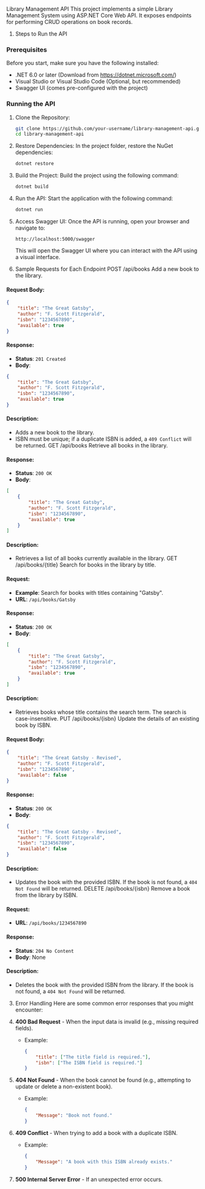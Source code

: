 
Library Management API
This project implements a simple Library Management System using ASP.NET Core Web API. It exposes endpoints for performing CRUD operations on book records.
1. Steps to Run the API
### Prerequisites
Before you start, make sure you have the following installed:
- .NET 6.0 or later (Download from https://dotnet.microsoft.com/)
- Visual Studio or Visual Studio Code (Optional, but recommended)
- Swagger UI (comes pre-configured with the project)

### Running the API
1. Clone the Repository:
   ```bash
   git clone https://github.com/your-username/library-management-api.git
   cd library-management-api
   ```

2. Restore Dependencies:
   In the project folder, restore the NuGet dependencies:
   ```bash
   dotnet restore
   ```

3. Build the Project:
   Build the project using the following command:
   ```bash
   dotnet build
   ```

4. Run the API:
   Start the application with the following command:
   ```bash
   dotnet run
   ```

5. Access Swagger UI:
   Once the API is running, open your browser and navigate to:
   ```
   http://localhost:5000/swagger
   ```

   This will open the Swagger UI where you can interact with the API using a visual interface.
2. Sample Requests for Each Endpoint
POST /api/books
Add a new book to the library.

#### Request Body:
```json
{
    "title": "The Great Gatsby",
    "author": "F. Scott Fitzgerald",
    "isbn": "1234567890",
    "available": true
}
```

#### Response:
- **Status**: `201 Created`
- **Body**:
```json
{
    "title": "The Great Gatsby",
    "author": "F. Scott Fitzgerald",
    "isbn": "1234567890",
    "available": true
}
```

#### Description:
- Adds a new book to the library.
- ISBN must be unique; if a duplicate ISBN is added, a `409 Conflict` will be returned.
GET /api/books
Retrieve all books in the library.

#### Response:
- **Status**: `200 OK`
- **Body**:
```json
[
    {
        "title": "The Great Gatsby",
        "author": "F. Scott Fitzgerald",
        "isbn": "1234567890",
        "available": true
    }
]
```

#### Description:
- Retrieves a list of all books currently available in the library.
GET /api/books/{title}
Search for books in the library by title.

#### Request:
- **Example**: Search for books with titles containing "Gatsby".
- **URL**: `/api/books/Gatsby`

#### Response:
- **Status**: `200 OK`
- **Body**:
```json
[
    {
        "title": "The Great Gatsby",
        "author": "F. Scott Fitzgerald",
        "isbn": "1234567890",
        "available": true
    }
]
```

#### Description:
- Retrieves books whose title contains the search term. The search is case-insensitive.
PUT /api/books/{isbn}
Update the details of an existing book by ISBN.

#### Request Body:
```json
{
    "title": "The Great Gatsby - Revised",
    "author": "F. Scott Fitzgerald",
    "isbn": "1234567890",
    "available": false
}
```

#### Response:
- **Status**: `200 OK`
- **Body**:
```json
{
    "title": "The Great Gatsby - Revised",
    "author": "F. Scott Fitzgerald",
    "isbn": "1234567890",
    "available": false
}
```

#### Description:
- Updates the book with the provided ISBN. If the book is not found, a `404 Not Found` will be returned.
DELETE /api/books/{isbn}
Remove a book from the library by ISBN.

#### Request:
- **URL**: `/api/books/1234567890`

#### Response:
- **Status**: `204 No Content`
- **Body**: None

#### Description:
- Deletes the book with the provided ISBN from the library. If the book is not found, a `404 Not Found` will be returned.
3. Error Handling
Here are some common error responses that you might encounter:

1. **400 Bad Request** - When the input data is invalid (e.g., missing required fields).
   - Example:
     ```json
     {
         "title": ["The title field is required."],
         "isbn": ["The ISBN field is required."]
     }
     ```

2. **404 Not Found** - When the book cannot be found (e.g., attempting to update or delete a non-existent book).
   - Example:
     ```json
     {
         "Message": "Book not found."
     }
     ```

3. **409 Conflict** - When trying to add a book with a duplicate ISBN.
   - Example:
     ```json
     {
         "Message": "A book with this ISBN already exists."
     }
     ```

4. **500 Internal Server Error** - If an unexpected error occurs.
